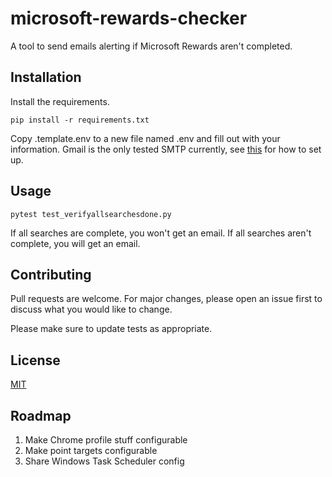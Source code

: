 # microsoft-rewards-checker

A tool to send emails alerting if Microsoft Rewards aren't completed.

## Installation

Install the requirements.

```shell
pip install -r requirements.txt
```

Copy .template.env to a new file named .env and fill out with your information. Gmail is the only tested SMTP currently,
see [this](https://www.gmass.co/blog/gmail-smtp/) for how to set up.

## Usage

```shell
pytest test_verifyallsearchesdone.py
```

If all searches are complete, you won't get an email. If all searches aren't complete, you will get an email.

## Contributing

Pull requests are welcome. For major changes, please open an issue first
to discuss what you would like to change.

Please make sure to update tests as appropriate.

## License

[MIT](https://choosealicense.com/licenses/mit/)

## Roadmap

1. Make Chrome profile stuff configurable
2. Make point targets configurable
3. Share Windows Task Scheduler config